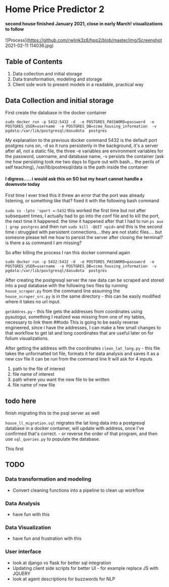 # Home Price Predictor 2

#### second house finished January 2021, close in early March! visualizations to follow


![Process](https://github.com/rwlink3z8/hpp2/blob/master/img/Screenshot 2021-02-11 114036.jpg)

## Table of Contents
1. Data collection and initial storage
2. Data transformation, modeling and storage
3. Client side work to present models in a readable, practical way

## Data Collection and initial storage
First create the database in the docker container

`sudo docker run -p 5432:5432 -d 
-e POSTGRES_PASSWORD=password 
-e POSTGRES_USER=username 
-e POSTGRES_DB=ccmo_housing_information 
-v pgdata:/var/lib/postgresql/dasudota 
postgres`

*My* explanation to the previous docker command
5432 is the default port postgres runs on, -d so it runs persistenly in the background, it's a server after all, not a static file, the three -e variables are environment variables for the password, username, and database name, -v persists the container (ask me how persisting took me two days to figure out with bash... the perils of self teaching), /var/lib/postresql/data is the path inside the container

#### I digress..... i would ask this on SO but my heart cannot handle a downvote today
First time I ever tried this it threw an error that the port was already listening, or something like that? fixed it with the following bash command

`sudo ss -lptn 'sport =:5432` this worked the first time but not after subsequent times, I actually had to go into the conf file and to kill the port, the next time it happened. the time it happened after that I had to run `ps aux | grep postgres` and then run `sudo kill -QUIT <pid>`
and this is the second time i struggled with persistent connections....they are not static files.... but someone please tell me how to persist the server after closing the terminal? is there a `&&` command I am missing?

So after killing the process I ran this docker command again

`sudo docker run -p 5432:5432 -d 
-e POSTGRES_PASSWORD=password 
-e POSTGRES_USER=username 
-e POSTGRES_DB=ccmo_housing_information 
-v pgdata:/var/lib/postgresql/dasudota 
postgres`

After  creating the postgresql server the raw data can be scraped and stored into a psql database with the following two files by running `house_scraper.py` from the command line assuming the `house_scraper_src.py` is in the same directory - this can be easily modified where it takes no url input.

`getAddres.py` - this file gets the addresses from coordinates using pyautogui, something I realized was missing from one of my tables, necessary to link them
##todo
This is going to be easily reverse engineered, since i have the addresses, I can make a few small changes to that workflow to get lat and long coordinates that are useful later on for folium visualizations.

After getting the address with the coordinates
`clean_lat_long.py` - this file takes the unformatted txt file, formats it for data analysis and saves it as a new csv file it can be run from the command line
It will ask for 4 inputs
1. path to the file of interest
2. file name of interest
3. path where you want the new file to be written
4. file name of new file
## todo here
  finish migrating this to the psql server as well


`house_ll_migration.sql` migrates the lat long data into a postgresql database in a docker container, will update with address, once I've confirmed that's correct. - or reverse the order of that program, and then use `sql_queries.py` to populate the database.

This first 

## TODO
### Data transformation and modeling
- Convert cleaning functions into a pipeline to clean up workflow
### Data Analysis
- have fun with this
### Data Visualization
- have fun and frustration with this
### User interface
- look at django vs flask for better sql integration
- Updating client side scripts for better UI - for example replace JS with JQUERY
- look at agent descriptions for buzzwords for NLP

